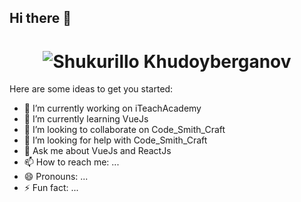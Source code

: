 ## Hi there 👋

<h1 align="center">
  <img src="https://raw.githubusercontent.com/CodeOrchestrator/main/images/me.webp" alt="Shukurillo Khudoyberganov" />
</h1>

Here are some ideas to get you started:

- 🔭 I’m currently working on iTeachAcademy
- 🌱 I’m currently learning VueJs
- 👯 I’m looking to collaborate on Code_Smith_Craft
- 🤔 I’m looking for help with Code_Smith_Craft
- 💬 Ask me about VueJs and ReactJs
- 📫 How to reach me: ...
- 😄 Pronouns: ...
- ⚡ Fun fact: ...


